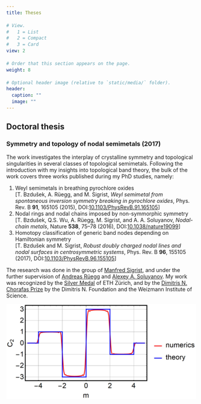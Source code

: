 ```yaml
---
title: Theses

# View.
#   1 = List
#   2 = Compact
#   3 = Card
view: 2

# Order that this section appears on the page.
weight: 8

# Optional header image (relative to `static/media/` folder).
header:
  caption: ""
  image: ""
---
```

<section>
  <h2>Doctoral thesis</h2>
  <h3>Symmetry and topology of nodal semimetals (2017)</h3>
  <p>The work investigates the interplay of crystalline symmetry and topological singularities in several classes of topological semimetals. Following the introduction with my insights into topological band theory, the bulk of the work covers three works published during my PhD studies, namely:
    <ol>
      <li>Weyl semimetals in breathing pyrochlore oxides<br> [T. Bzdušek, A. Rüegg, and M. Sigrist, <i>Weyl semimetal from spontaneous inversion symmetry breaking in pyrochlore oxides</i>, Phys. Rev. B <b>91</b>, 165105 (2015), DOI:<a href="https://doi.org/10.1103/PhysRevB.91.165105" target=”_blank”>10.1103/PhysRevB.91.165105</a>]</li>
      <li>Nodal rings and nodal chains imposed by non-symmorphic symmetry<br> [T. Bzdušek, Q.S. Wu, A. Rüegg, M. Sigrist, and A. A. Soluyanov, <i>Nodal-chain metals</i>, Nature <b>538</b>, 75–78 (2016), DOI:<a href="https://doi.org/10.1038/nature19099" target=”_blank”>10.1038/nature19099</a>]</li>
      <li>Homotopy classification of generic band nodes depending on Hamiltonian symmetry<br> [T. Bzdušek and M. Sigrist, <i>Robust doubly charged nodal lines and nodal surfaces in centrosymmetric systems</i>, Phys. Rev. B <b>96</b>, 155105 (2017), DOI:<a href="https://doi.org/10.1103/PhysRevB.96.155105" target=”_blank”>10.1103/PhysRevB.96.155105</a>]</li>
    </ol></p>
  <p> The research was done in the group of <a href="https://itp.phys.ethz.ch/people/person-detail.html?persid=31006" target=”_blank”>Manfred Sigrist</a>, and under the further supervision of <a href="https://scholar.google.com/citations?user=LQne6vMAAAAJ&hl=en" target=”_blank”>Andreas Rüegg</a> and <a href="https://scholar.google.com/citations?user=51ccQ8YAAAAJ&hl=en" target=”_blank”>Alexey A. Soluyanov</a>. My work was recognized by the <a href="https://ethz.ch/content/dam/ethz/main/eth-zurich/education/auszeichnungen-preise/files/eth-medaille/medaille-doktorarbeit-2017.pdf" target=”_blank”>Silver Medal</a> of ETH Zürich, and by the <a href="https://www.weizmann.ac.il/feinberg/about/dimitris-n-chorafas-prize/about-foundation-and-prize#:~:text=The%20Dimitris%20N.,significance%20attached%20to%20its%20aftermath." target=”_blank”>Dimitris N. Chorafas Prize</a> by the Dimitris N. Foundation and the Weizmann Institute of Science.</p>
  <img src="C2-compare.JPG" width="600" max-width: 100%>
</section>

